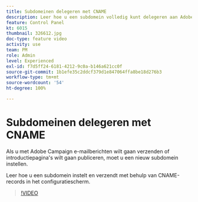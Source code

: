 ```yaml
---
title: Subdomeinen delegeren met CNAME
description: Leer hoe u een subdomein volledig kunt delegeren aan Adobe Campaign.
feature: Control Panel
kt: 6015
thumbnail: 326612.jpg
doc-type: feature video
activity: use
team: PM
role: Admin
level: Experienced
exl-id: f7d5ff24-6181-4212-9c0a-b146a621cc0f
source-git-commit: 1b1efe35c2ddcf379d1e847064ffa8be18d276b3
workflow-type: tm+mt
source-wordcount: '54'
ht-degree: 100%

---
```


# Subdomeinen delegeren met CNAME

Als u met Adobe Campaign e-mailberichten wilt gaan verzenden of introductiepagina&#39;s wilt gaan publiceren, moet u een nieuw subdomein instellen.

Leer hoe u een subdomein instelt en verzendt met behulp van CNAME-records in het configuratiescherm.

>[!VIDEO](https://video.tv.adobe.com/v/326612?quality=12&learn=0n)
